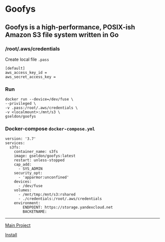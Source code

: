 # Goofys
## Goofys is a high-performance, POSIX-ish Amazon S3 file system written in Go


### /root/.aws/credentials

Create local file ```.pass```

```
[default]
aws_access_key_id = 
aws_secret_access_key = 
```


### Run

```
docker run --device=/dev/fuse \
--privileged \
-v .pass:/root/.aws/credentials \
-v <localmount>:/mnt/s3 \
gseldon/goofys
```

### Docker-compose ```docker-compose.yml```

```docker
version: '3.7'
services:
  s3fs:
    container_name: s3fs
    image: gseldon/goofys:latest
    restart: unless-stopped
    cap_add:
      - SYS_ADMIN
    security_opt:
      - 'apparmor:unconfined'
    devices:
      - /dev/fuse
    volumes:
      - /mnt/tmp:/mnt/s3:rshared
      - ./credentials:/root/.aws/credentials
    environment:
        ENDPOINT: https://storage.yandexcloud.net
        BACKETNAME: 
```



---
[Main Project](https://github.com/kahing/goofys)

[Install](https://github.com/kahing/goofys/issues/527#issuecomment-673909445)